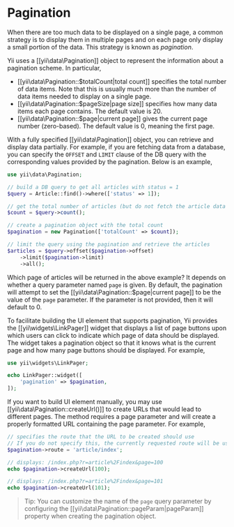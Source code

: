 Pagination
==========

When there are too much data to be displayed on a single page, a common strategy is to display them in multiple
pages and on each page only display a small portion of the data. This strategy is known as *pagination*.

Yii uses a [[yii\data\Pagination]] object to represent the information about a pagination scheme. In particular,

* [[yii\data\Pagination::$totalCount|total count]] specifies the total number of data items. Note that this
  is usually much more than the number of data items needed to display on a single page.
* [[yii\data\Pagination::$pageSize|page size]] specifies how many data items each page contains. The default
  value is 20.
* [[yii\data\Pagination::$page|current page]] gives the current page number (zero-based). The default value is 0, meaning the first page.

With a fully specified [[yii\data\Pagination]] object, you can retrieve and display data partially. For example,
if you are fetching data from a database, you can specify the `OFFSET` and `LIMIT` clause of the DB query with
the corresponding values provided by the pagination. Below is an example, 

```php
use yii\data\Pagination;

// build a DB query to get all articles with status = 1
$query = Article::find()->where(['status' => 1]);

// get the total number of articles (but do not fetch the article data yet)
$count = $query->count();

// create a pagination object with the total count
$pagination = new Pagination(['totalCount' => $count]);

// limit the query using the pagination and retrieve the articles
$articles = $query->offset($pagination->offset)
    ->limit($pagination->limit)
    ->all();
```

Which page of articles will be returned in the above example? It depends on whether a query parameter named `page`
is given. By default, the pagination will attempt to set the [[yii\data\Pagination::$page|current page]] to be
the value of the `page` parameter. If the parameter is not provided, then it will default to 0.

To facilitate building the UI element that supports pagination, Yii provides the [[yii\widgets\LinkPager]] widget
that displays a list of page buttons upon which users can click to indicate which page of data should be displayed.
The widget takes a pagination object so that it knows what is the current page and how many page buttons should
be displayed. For example,

```php
use yii\widgets\LinkPager;

echo LinkPager::widget([
    'pagination' => $pagination,
]);
```

If you want to build UI element manually, you may use [[yii\data\Pagination::createUrl()]] to create URLs that
would lead to different pages. The method requires a page parameter and will create a properly formatted URL
containing the page parameter. For example,

```php
// specifies the route that the URL to be created should use
// If you do not specify this, the currently requested route will be used
$pagination->route = 'article/index';

// displays: /index.php?r=article%2Findex&page=100
echo $pagination->createUrl(100);

// displays: /index.php?r=article%2Findex&page=101
echo $pagination->createUrl(101);
```

> Tip: You can customize the name of the `page` query parameter by configuring the
  [[yii\data\Pagination::pageParam|pageParam]] property when creating the pagination object.
